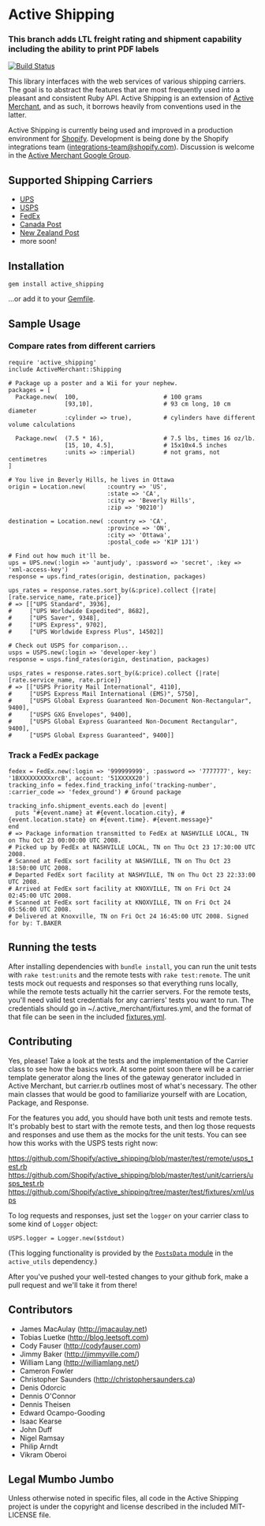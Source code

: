 # Active Shipping

### This branch adds LTL freight rating and shipment capability including the ability to print PDF labels

[![Build Status](https://travis-ci.org/Shopify/active_shipping.png)](https://travis-ci.org/Shopify/active_shipping)

This library interfaces with the web services of various shipping carriers. The goal is to abstract the features that are most frequently used into a pleasant and consistent Ruby API. Active Shipping is an extension of [Active Merchant][], and as such, it borrows heavily from conventions used in the latter.

Active Shipping is currently being used and improved in a production environment for [Shopify][]. Development is being done by the Shopify integrations team (<integrations-team@shopify.com>). Discussion is welcome in the [Active Merchant Google Group][discuss].

[Active Merchant]:http://www.activemerchant.org
[Shopify]:http://www.shopify.com
[discuss]:http://groups.google.com/group/activemerchant

## Supported Shipping Carriers

* [UPS](http://www.ups.com)
* [USPS](http://www.usps.com)
* [FedEx](http://www.fedex.com)
* [Canada Post](http://www.canadapost.ca)
* [New Zealand Post](http://www.nzpost.co.nz)
* more soon!

## Installation

    gem install active_shipping

...or add it to your [Gemfile](http://gembundler.com/).

## Sample Usage

### Compare rates from different carriers

    require 'active_shipping'
    include ActiveMerchant::Shipping
  
    # Package up a poster and a Wii for your nephew.
    packages = [
      Package.new(  100,                        # 100 grams
                    [93,10],                    # 93 cm long, 10 cm diameter
                    :cylinder => true),         # cylinders have different volume calculations
    
      Package.new(  (7.5 * 16),                 # 7.5 lbs, times 16 oz/lb.
                    [15, 10, 4.5],              # 15x10x4.5 inches
                    :units => :imperial)        # not grams, not centimetres
    ]
  
    # You live in Beverly Hills, he lives in Ottawa
    origin = Location.new(      :country => 'US',
                                :state => 'CA',
                                :city => 'Beverly Hills',
                                :zip => '90210')
  
    destination = Location.new( :country => 'CA',
                                :province => 'ON',
                                :city => 'Ottawa',
                                :postal_code => 'K1P 1J1')
                              
    # Find out how much it'll be.
    ups = UPS.new(:login => 'auntjudy', :password => 'secret', :key => 'xml-access-key')
    response = ups.find_rates(origin, destination, packages)
  
    ups_rates = response.rates.sort_by(&:price).collect {|rate| [rate.service_name, rate.price]}
    # => [["UPS Standard", 3936],
    #     ["UPS Worldwide Expedited", 8682],
    #     ["UPS Saver", 9348],
    #     ["UPS Express", 9702],
    #     ["UPS Worldwide Express Plus", 14502]]
  
    # Check out USPS for comparison...
    usps = USPS.new(:login => 'developer-key')
    response = usps.find_rates(origin, destination, packages)
  
    usps_rates = response.rates.sort_by(&:price).collect {|rate| [rate.service_name, rate.price]}
    # => [["USPS Priority Mail International", 4110],
    #     ["USPS Express Mail International (EMS)", 5750],
    #     ["USPS Global Express Guaranteed Non-Document Non-Rectangular", 9400],
    #     ["USPS GXG Envelopes", 9400],
    #     ["USPS Global Express Guaranteed Non-Document Rectangular", 9400],
    #     ["USPS Global Express Guaranteed", 9400]]
    
### Track a FedEx package

    fedex = FedEx.new(:login => '999999999', :password => '7777777', key: '1BXXXXXXXXXxrcB', account: '51XXXXX20')
    tracking_info = fedex.find_tracking_info('tracking-number', :carrier_code => 'fedex_ground') # Ground package
    
    tracking_info.shipment_events.each do |event|
      puts "#{event.name} at #{event.location.city}, #{event.location.state} on #{event.time}. #{event.message}"
    end
    # => Package information transmitted to FedEx at NASHVILLE LOCAL, TN on Thu Oct 23 00:00:00 UTC 2008. 
    # Picked up by FedEx at NASHVILLE LOCAL, TN on Thu Oct 23 17:30:00 UTC 2008. 
    # Scanned at FedEx sort facility at NASHVILLE, TN on Thu Oct 23 18:50:00 UTC 2008. 
    # Departed FedEx sort facility at NASHVILLE, TN on Thu Oct 23 22:33:00 UTC 2008. 
    # Arrived at FedEx sort facility at KNOXVILLE, TN on Fri Oct 24 02:45:00 UTC 2008. 
    # Scanned at FedEx sort facility at KNOXVILLE, TN on Fri Oct 24 05:56:00 UTC 2008. 
    # Delivered at Knoxville, TN on Fri Oct 24 16:45:00 UTC 2008. Signed for by: T.BAKER

## Running the tests

After installing dependencies with `bundle install`, you can run the unit tests with `rake test:units` and the remote tests with `rake test:remote`. The unit tests mock out requests and responses so that everything runs locally, while the remote tests actually hit the carrier servers. For the remote tests, you'll need valid test credentials for any carriers' tests you want to run. The credentials should go in ~/.active_merchant/fixtures.yml, and the format of that file can be seen in the included [fixtures.yml](https://github.com/Shopify/active_shipping/blob/master/test/fixtures.yml).

## Contributing

Yes, please! Take a look at the tests and the implementation of the Carrier class to see how the basics work. At some point soon there will be a carrier template generator along the lines of the gateway generator included in Active Merchant, but carrier.rb outlines most of what's necessary. The other main classes that would be good to familiarize yourself with are Location, Package, and Response.

For the features you add, you should have both unit tests and remote tests. It's probably best to start with the remote tests, and then log those requests and responses and use them as the mocks for the unit tests. You can see how this works with the USPS tests right now:

https://github.com/Shopify/active_shipping/blob/master/test/remote/usps_test.rb
https://github.com/Shopify/active_shipping/blob/master/test/unit/carriers/usps_test.rb
https://github.com/Shopify/active_shipping/tree/master/test/fixtures/xml/usps

To log requests and responses, just set the `logger` on your carrier class to some kind of `Logger` object:

    USPS.logger = Logger.new($stdout)

(This logging functionality is provided by the [`PostsData` module](https://github.com/Shopify/active_utils/blob/master/lib/active_utils/common/posts_data.rb) in the `active_utils` dependency.)

After you've pushed your well-tested changes to your github fork, make a pull request and we'll take it from there!

## Contributors

* James MacAulay (<http://jmacaulay.net>)
* Tobias Luetke (<http://blog.leetsoft.com>)
* Cody Fauser (<http://codyfauser.com>)
* Jimmy Baker (<http://jimmyville.com/>)
* William Lang (<http://williamlang.net/>)
* Cameron Fowler
* Christopher Saunders (<http://christophersaunders.ca>)
* Denis Odorcic
* Dennis O'Connor
* Dennis Theisen
* Edward Ocampo-Gooding
* Isaac Kearse
* John Duff
* Nigel Ramsay
* Philip Arndt
* Vikram Oberoi

## Legal Mumbo Jumbo

Unless otherwise noted in specific files, all code in the Active Shipping project is under the copyright and license described in the included MIT-LICENSE file.

